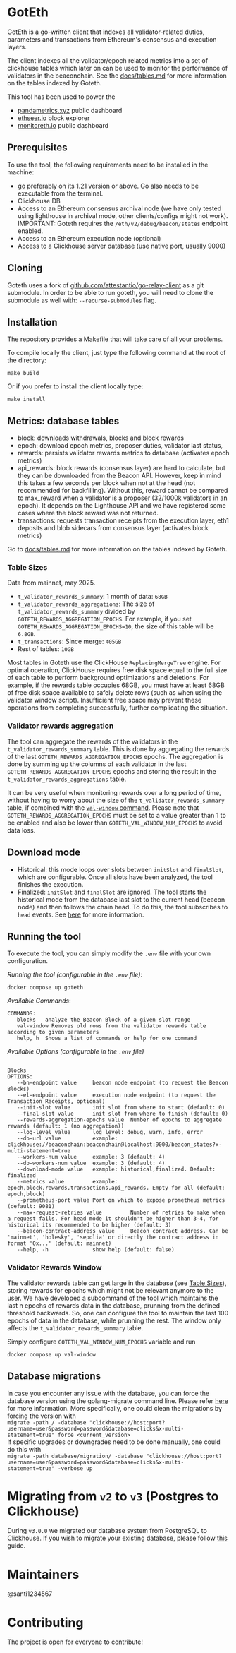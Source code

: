 # GotEth

GotEth is a go-written client that indexes all validator-related duties, parameters and transactions from Ethereum's consensus and execution layers.

The client indexes all the validator/epoch related metrics into a set of clickhouse tables which later on can be used to monitor the performance of validators in the beaconchain. See the [docs/tables.md](https://github.com/migalabs/goteth/blob/master/docs/tables.md) for more information on the tables indexed by Goteth.

This tool has been used to power the

- [pandametrics.xyz](https://pandametrics.xyz/) public dashboard
- [ethseer.io](https://ethseer.io) block explorer
- [monitoreth.io](https://monitoreth.io/nodes#validators-entities) public dashboard

## Prerequisites

To use the tool, the following requirements need to be installed in the machine:

- [go](https://go.dev/doc/install) preferably on its 1.21 version or above. Go also needs to be executable from the terminal.
- Clickhouse DB
- Access to an Ethereum consensus archival node (we have only tested using lighthouse in archival mode, other clients/configs might not work). IMPORTANT: Goteth requires the `/eth/v2/debug/beacon/states` endpoint enabled. 
- Access to an Ethereum execution node (optional)
- Access to a Clickhouse server database (use native port, usually 9000)

## Cloning
Goteth uses a fork of [github.com/attestantio/go-relay-client](https://github.com/attestantio/go-relay-client) as a git submodule. In order to be able to run goteth, you will need to clone the submodule as well with: `--recurse-submodules` flag. 

## Installation

The repository provides a Makefile that will take care of all your problems.

To compile locally the client, just type the following command at the root of the directory:

```
make build
```

Or if you prefer to install the client locally type:

```
make install
```

## Metrics: database tables

- block: downloads withdrawals, blocks and block rewards
- epoch: download epoch metrics, proposer duties, validator last status,
- rewards: persists validator rewards metrics to database (activates epoch metrics)
- api_rewards: block rewards (consensus layer) are hard to calculate, but they can be downloaded from the Beacon API. However, keep in mind this takes a few seconds per block when not at the head (not recommended for backfilling). Without this, reward cannot be compared to max_reward when a validator is a proposer (32/1000k validators in an epoch). It depends on the Lighthouse API and we have registered some cases where the block reward was not returned.
- transactions: requests transaction receipts from the execution layer, eth1 deposits and blob sidecars from consensus layer (activates block metrics)

Go to [docs/tables.md](https://github.com/migalabs/goteth/blob/master/docs/tables.md) for more information on the tables indexed by Goteth.

### Table Sizes

Data from mainnet, may 2025.

- `t_validator_rewards_summary`: 1 month of data: `68GB`
- `t_validator_rewards_aggregations`: The size of `t_validator_rewards_summary` divided by `GOTETH_REWARDS_AGGREGATION_EPOCHS`. For example, if you set `GOTETH_REWARDS_AGGREGATION_EPOCHS=10`, the size of this table will be `6.8GB`.
- `t_transactions`: Since merge: `405GB`
- Rest of tables: `10GB`

Most tables in Goteth use the ClickHouse `ReplacingMergeTree` engine. For optimal operation, ClickHouse requires free disk space equal to the full size of each table to perform background optimizations and deletions. For example, if the rewards table occupies 68GB, you must have at least 68GB of free disk space available to safely delete rows (such as when using the validator window script). Insufficient free space may prevent these operations from completing successfully, further complicating the situation.

### Validator rewards aggregation

The tool can aggregate the rewards of the validators in the `t_validator_rewards_summary` table. This is done by aggregating the rewards of the last `GOTETH_REWARDS_AGGREGATION_EPOCHS` epochs. The aggregation is done by summing up the columns of each validator in the last `GOTETH_REWARDS_AGGREGATION_EPOCHS` epochs and storing the result in the `t_validator_rewards_aggregations` table.

It can be very useful when monitoring rewards over a long period of time, without having to worry about the size of the `t_validator_rewards_summary` table, if combined with the [`val-window` command](#validator-rewards-window). Please note that `GOTETH_REWARDS_AGGREGATION_EPOCHS` must be set to a value greater than 1 to be enabled and also be lower than `GOTETH_VAL_WINDOW_NUM_EPOCHS` to avoid data loss.

## Download mode

- Historical: this mode loops over slots between `initSlot` and `finalSlot`, which are configurable. Once all slots have been analyzed, the tool finishes the execution.
- Finalized: `initSlot` and `finalSlot` are ignored. The tool starts the historical mode from the database last slot to the current head (beacon node) and then follows the chain head. To do this, the tool subscribes to `head` events. See [here](https://ethereum.github.io/beacon-APIs/#/Events/eventstream) for more information.

## Running the tool

To execute the tool, you can simply modify the `.env` file with your own configuration.

_Running the tool (configurable in the `.env` file)_:

```
docker compose up goteth
```

_Available Commands_:

```
COMMANDS:
   blocks   analyze the Beacon Block of a given slot range
   val-window Removes old rows from the validator rewards table according to given parameters
   help, h  Shows a list of commands or help for one command
```

_Available Options (configurable in the `.env` file)_

```

Blocks
OPTIONS:
   --bn-endpoint value     beacon node endpoint (to request the Beacon Blocks)
   --el-endpoint value 	   execution node endpoint (to request the Transaction Receipts, optional)
   --init-slot value       init slot from where to start (default: 0)
   --final-slot value      init slot from where to finish (default: 0)
   --rewards-aggregation-epochs value  Number of epochs to aggregate rewards (default: 1 (no aggregation))
   --log-level value       log level: debug, warn, info, error
   --db-url value          example: clickhouse://beaconchain:beaconchain@localhost:9000/beacon_states?x-multi-statement=true
   --workers-num value     example: 3 (default: 4)
   --db-workers-num value  example: 3 (default: 4)
   --download-mode value   example: historical,finalized. Default: finalized
   --metrics value         example: epoch,block,rewards,transactions,api_rewards. Empty for all (default: epoch,block)
   --prometheus-port value Port on which to expose prometheus metrics (default: 9081)
   --max-request-retries value         Number of retries to make when a request fails. For head mode it shouldn't be higher than 3-4, for historical its recommended to be higher (default: 3)
   --beacon-contract-address value     Beacon contract address. Can be 'mainnet', 'holesky', 'sepolia' or directly the contract address in format '0x...' (default: mainnet)
   --help, -h              show help (default: false)
```

### Validator Rewards Window

The validator rewards table can get large in the database (see [Table Sizes](#table-sizes)), storing rewards for epochs which might not be relevant anymore to the user. We have developed a subcommand of the tool which maintains the last n epochs of rewards data in the database, prunning from the defined threshold backwards. So, one can configure the tool to maintain the last 100 epochs of data in the database, while prunning the rest.
The window only affects the `t_validator_rewards_summary` table.

Simply configure `GOTETH_VAL_WINDOW_NUM_EPOCHS` variable and run

```
docker compose up val-window
```

## Database migrations

In case you encounter any issue with the database, you can force the database version using the golang-migrate command line. Please refer [here](https://github.com/golang-migrate/migrate) for more information.
More specifically, one could clean the migrations by forcing the version with <br>
`migrate -path / -database "clickhouse://host:port?username=user&password=password&database=clicks&x-multi-statement=true" force <current_version>` <br>
If specific upgrades or downgrades need to be done manually, one could do this with <br>
`migrate -path database/migration/ -database "clickhouse://host:port?username=user&password=password&database=clicks&x-multi-statement=true" -verbose up`

# Migrating from `v2` to `v3` (Postgres to Clickhouse)

During `v3.0.0` we migrated our database system from PostgreSQL to Clickhouse.
If you wish to migrate your existing database, please follow [this](https://migalabs.notion.site/PostgreSQL-to-Clickhouse-migration-611a52a457824cd494d701773365f62f) guide.

# Maintainers

@santi1234567

# Contributing

The project is open for everyone to contribute!
